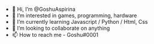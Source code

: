- 👋 Hi, I’m @GoshuAspirina
- 👀 I’m interested in games, programming, hardware
- 🌱 I’m currently learning Javascript / Python / Html, Css
- 💞️ I’m looking to collaborate on anything
- 📫 How to reach me - Goshu#0001
